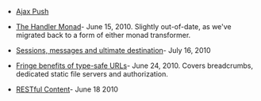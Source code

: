* [Ajax Push](http://braincrater.wordpress.com/2010/07/22/ajax-chat-app-using-yesod/)

* [The Handler Monad](http://www.snoyman.com/blog/entry/handler-monad/)- June 15, 2010. Slightly out-of-date, as we've migrated back to a form of either monad transformer.

* [Sessions, messages and ultimate destination](http://www.snoyman.com/blog/entry/sessions/)- July 16, 2010

* [Fringe benefits of type-safe URLs](http://www.snoyman.com/blog/entry/fringe-benefits-typesafe-urls/)- June 24, 2010. Covers breadcrumbs, dedicated static file servers and authorization.

* [RESTful Content](http://www.snoyman.com/blog/entry/restful-content/)- June 18 2010

